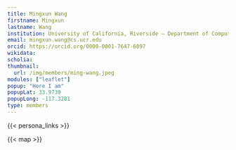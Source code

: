 ```yaml
---
title: Mingxun Wang
firstname: Mingxun
lastname: Wang
institution: University of California, Riverside – Department of Computer Science and Engineering
email: mingxun.wang@cs.ucr.edu
orcid: https://orcid.org/0000-0001-7647-6097
wikidata:
scholia:
thumbnail:
  url: /img/members/ming-wang.jpeg
modules: ["leaflet"]
popup: "Here I am"
popupLat: 33.9739
popupLong: -117.3281
type: members
---
```


{{< persona_links >}}

{{< map >}}
